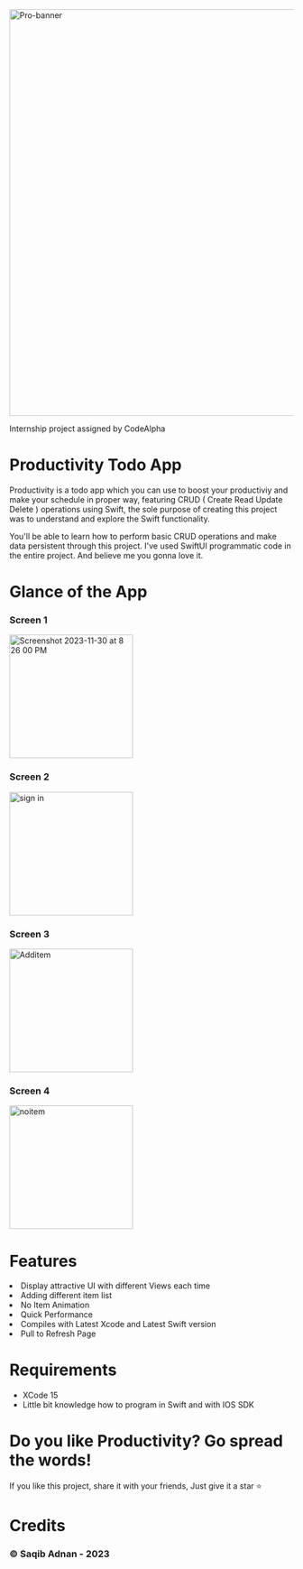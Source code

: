 <img width="721" alt="Pro-banner" src="https://github.com/Saqibadnan0011/CryptoWallet/assets/79377722/eebc5ef8-b18d-480d-a6eb-f940a34e785f">
<p>Internship project assigned by CodeAlpha</p>
<h1>Productivity Todo App</h1>

<p>Productivity is a todo app which you can use to boost your productiviy and make your schedule in proper way, featuring CRUD ( Create Read Update Delete ) operations using Swift, the sole purpose of creating this project was to understand and explore the Swift functionality.</p>
<p>You'll be able to learn how to perform basic CRUD operations and make data persistent through this project. I've used SwiftUI programmatic code in the entire project. And believe me you gonna love it.</p>

<h1>Glance of the App</h1>
<p>
<h3>Screen 1</h3>
<img width="219" alt="Screenshot 2023-11-30 at 8 26 00 PM" src="https://github.com/Saqibadnan0011/CryptoWallet/assets/79377722/c7346c7e-aee4-40f8-94b1-9e0844dfb5bc">

<h3>Screen 2</h3>
<img width="219" alt="sign in" src="https://github.com/Saqibadnan0011/CryptoWallet/assets/79377722/84fb7cff-f296-4712-a3b0-84c638cf8819">

<h3>Screen 3</h3>
<img width="219" alt="Additem" src="https://github.com/Saqibadnan0011/CryptoWallet/assets/79377722/e7ccf5bb-6bf1-4035-850c-f1b76a46acf2">

<h3>Screen 4</h3>
<img width="219" alt="noitem" src="https://github.com/Saqibadnan0011/CryptoWallet/assets/79377722/c5c22b19-b520-4803-b4d2-31a7da22f8ac">
</p>
<h1>Features</h1>
</ul>
  <li>Display attractive UI with different Views each time</li>
  <li>Adding different item list</li>
  <li>No Item Animation</li>
  <li>Quick Performance</li>
  <li>Compiles with Latest Xcode and Latest Swift version</li>
  <li>Pull to Refresh Page</li>
</ul>

<h1>Requirements</h1>
<ul>
  <li>XCode 15</li>
  <li>Little bit knowledge how to program in Swift and with IOS SDK</li>
</ul>

<h1>Do you like Productivity? Go spread the words!</h1>
<p>If you like this project, share it with your friends, Just give it a star ⭐️</p>

<h1>Credits</h1>
<h3>© Saqib Adnan - 2023</h3>








